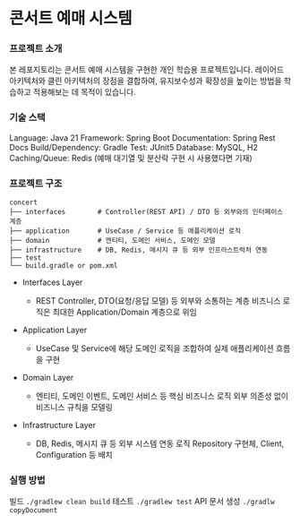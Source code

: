 # 콘서트 예매 시스템

### 프로젝트 소개
본 레포지토리는 콘서트 예매 시스템을 구현한 개인 학습용 프로젝트입니다.
레이어드 아키텍처와 클린 아키텍처의 장점을 결합하여, 유지보수성과 확장성을 높이는 방법을 학습하고 적용해보는 데 목적이 있습니다.

### 기술 스택
Language: Java 21
Framework: Spring Boot
Documentation: Spring Rest Docs
Build/Dependency: Gradle
Test: JUnit5
Database: MySQL, H2
Caching/Queue: Redis (예매 대기열 및 분산락 구현 시 사용했다면 기재)

### 프로젝트 구조
```
concert
├── interfaces        # Controller(REST API) / DTO 등 외부와의 인터페이스 계층
├── application       # UseCase / Service 등 애플리케이션 로직
├── domain            # 엔티티, 도메인 서비스, 도메인 모델
├── infrastructure    # DB, Redis, 메시지 큐 등 외부 인프라스트럭처 연동
├── test              
└── build.gradle or pom.xml
```

- Interfaces Layer 
  - REST Controller, DTO(요청/응답 모델) 등 외부와 소통하는 계층
  비즈니스 로직은 최대한 Application/Domain 계층으로 위임

- Application Layer 
  - UseCase 및 Service에 해당
  도메인 로직을 조합하여 실제 애플리케이션 흐름을 구현

- Domain Layer
  - 엔티티, 도메인 이벤트, 도메인 서비스 등 핵심 비즈니스 로직
  외부 의존성 없이 비즈니스 규칙을 모델링
  
- Infrastructure Layer
  - DB, Redis, 메시지 큐 등 외부 시스템 연동 로직
  Repository 구현체, Client, Configuration 등 배치

### 실행 방법
빌드
`./gradlew clean build`
테스트
`./gradlew test`
API 문서 생성
`./gradlw copyDocument`
